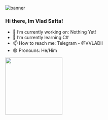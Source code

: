![banner](https://user-images.githubusercontent.com/80198697/130330248-d5272b33-3618-485c-a332-b3aaf9a59571.png)
### Hi there, Im Vlad Safta!
- 🔭 I’m currently working on: Nothing Yet!
- 🌱 I’m currently learning C#
- 📫 How to reach me: Telegram - @VVLADII
- 😄 Pronouns: He/Him

<img height="180em" src="https://github-readme-stats.vercel.app/api?username=VVLADII&show_icons=true&hide_border=true&&count_private=true&include_all_commits=true" />

